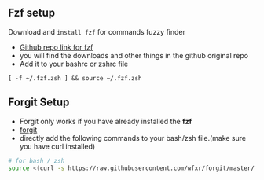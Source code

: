 ## Fzf setup

Download and `install fzf` for commands fuzzy finder
- [Github repo link for fzf](https://github.com/junegunn/fzf)
- you will find the downloads and other things in the github original repo 
- Add it to your bashrc or zshrc file

```
[ -f ~/.fzf.zsh ] && source ~/.fzf.zsh
```

## Forgit Setup
- Forgit only works if you have already installed the **fzf** 
- [forgit](https://github.com/wfxr/forgit)
- directly add the following commands to your bash/zsh file.(make sure you have curl installed)

```sh
# for bash / zsh
source <(curl -s https://raw.githubusercontent.com/wfxr/forgit/master/forgit.plugin.zsh)

```
